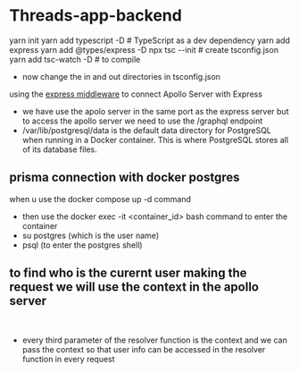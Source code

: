 # Threads-app-backend

yarn init
yarn add typescript -D  # TypeScript as a dev dependency
yarn add express
yarn add @types/express -D
npx tsc --init    # create tsconfig.json
yarn add tsc-watch -D  # to compile

- now change the in and out directories in tsconfig.json

using the [express middleware]({https://www.apollographql.com/docs/apollo-server/api/express-middleware#expressmiddleware}) to connect Apollo Server with Express

- we have use the apolo server in the same port as the express server but to access the apollo server we need to use the /graphql endpoint 
- /var/lib/postgresql/data is the default data directory for PostgreSQL when running in a Docker container. This is where PostgreSQL stores all of its database files.


## prisma connection with docker postgres
when u use the docker compose up -d command 
- then use the docker exec -it <container_id> bash command to enter the container
- su postgres (which is the user name)
- psql (to enter the postgres shell)

## to find who is the curernt user making the request we will use the context in the apollo server
<br/>

- every third parameter of the resolver function is the context and we can pass the context so that user info can be accessed in the resolver function in every request